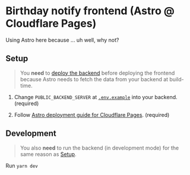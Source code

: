 # Birthday notify frontend (Astro @ Cloudflare Pages)

Using Astro here because ... uh well, why not?

## Setup

> You **need** to [deploy the backend](../backend/README.md#setup) before deploying the frontend because Astro needs to fetch the data from your backend at build-time.

1. Change `PUBLIC_BACKEND_SERVER` at [`.env.example`](.env.example) into your backend. (required)

2. Follow [Astro deployment guide for Cloudflare Pages](https://docs.astro.build/en/guides/deploy/cloudflare/). (required)

## Development

> You also **need** to run the backend (in development mode) for the same reason as [Setup](#setup).

Run `yarn dev`
